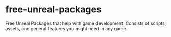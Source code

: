 # free-unreal-packages
Free Unreal Packages that help with game development. Consists of scripts, assets, and general features you might need in any game.
